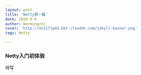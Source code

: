 ```yaml
---
layout: post
title: 'Netty第一篇'
date: 2020-9-9
author: Warmingzzz
cover: 'http://on2171g4d.bkt.clouddn.com/jekyll-banner.png'
tags: Netty

---
```


### Netty入门初体验





待写